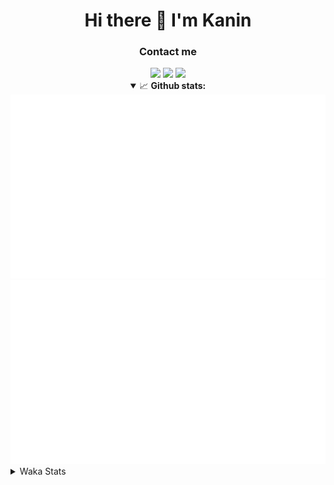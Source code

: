 <div align="center">
 <h1>Hi there 👋 I'm Kanin</h1>
 <h3>Contact me</h3>
 <a href="mailto:im@kanin.dev"><img src="https://img.shields.io/badge/gmail-%23D14836.svg?&style=for-the-badge&logo=gmail&logoColor=white"/></a>
 <a href="https://twitter.com/KaninDev"><img src="https://img.shields.io/badge/twitter-%231DA1F2.svg?&style=for-the-badge&logo=twitter&logoColor=white"/></a>
 <a href="https://www.linkedin.com/in/KaninDev"><img src="https://img.shields.io/badge/linkedin-%230077B5.svg?&style=for-the-badge&logo=linkedin&logoColor=white"/></a>
<details open>
  <summary>📈 <b>Github stats:</b></summary>
  <img src="https://github.com/Kanin/Kanin/blob/master/scripts/GitHubStats/generated/overview.svg"/>
  <img src="https://github.com/Kanin/Kanin/blob/master/scripts/GitHubStats/generated/languages.svg"/>
</details>
</div>

<details>
 <summary>Waka Stats</summary>

<!--START_SECTION:waka-->
![Profile Views](http://img.shields.io/badge/Profile%20Views-0-blue)

![Lines of code](https://img.shields.io/badge/From%20Hello%20World%20I%27ve%20Written-785588%20lines%20of%20code-blue)

**🐱 My Github Data** 

> 🏆 314 Contributions in the Year 2020
 > 
> 📦 9.3 kB Used in Github's Storage 
 > 
> 🚫 Not Opted to Hire
 > 
> 📜 7 Public Repositories
 > 
> 🔑 3 Private Repositories 

**I'm an Early 🐤** 

```text
🌞 Morning    88 commits     ██████░░░░░░░░░░░░░░░░░░░   24.79% 
🌆 Daytime    123 commits    ████████░░░░░░░░░░░░░░░░░   34.65% 
🌃 Evening    81 commits     █████░░░░░░░░░░░░░░░░░░░░   22.82% 
🌙 Night      63 commits     ████░░░░░░░░░░░░░░░░░░░░░   17.75%

```
📅 **I'm Most Productive on Sunday** 

```text
Monday       65 commits     ████░░░░░░░░░░░░░░░░░░░░░   18.31% 
Tuesday      44 commits     ███░░░░░░░░░░░░░░░░░░░░░░   12.39% 
Wednesday    51 commits     ███░░░░░░░░░░░░░░░░░░░░░░   14.37% 
Thursday     34 commits     ██░░░░░░░░░░░░░░░░░░░░░░░   9.58% 
Friday       43 commits     ███░░░░░░░░░░░░░░░░░░░░░░   12.11% 
Saturday     43 commits     ███░░░░░░░░░░░░░░░░░░░░░░   12.11% 
Sunday       75 commits     █████░░░░░░░░░░░░░░░░░░░░   21.13%

```


📊 **This Week I Spent My Time On** 

```text
⌚︎ Time Zone: America/New_York

💬 Programming Languages: 
JavaScript               2 hrs 3 mins        ███████████░░░░░░░░░░░░░░   44.99% 
Python                   1 hr 57 mins        ██████████░░░░░░░░░░░░░░░   43.0% 
SCSS                     13 mins             █░░░░░░░░░░░░░░░░░░░░░░░░   4.97% 
JSON                     8 mins              ░░░░░░░░░░░░░░░░░░░░░░░░░   3.08% 
JSX                      7 mins              ░░░░░░░░░░░░░░░░░░░░░░░░░   2.67%

🔥 Editors: 
IntelliJ                 2 hrs 32 mins       ██████████████░░░░░░░░░░░   55.75% 
PyCharm                  2 hrs 1 min         ███████████░░░░░░░░░░░░░░   44.25%

🐱‍💻 Projects: 
Naila.py                 2 hrs 1 min         ███████████░░░░░░░░░░░░░░   44.25% 
Testing                  1 hr 45 mins        █████████░░░░░░░░░░░░░░░░   38.63% 
Discord-chat-replica     28 mins             ██░░░░░░░░░░░░░░░░░░░░░░░   10.56% 
get-info                 8 mins              ░░░░░░░░░░░░░░░░░░░░░░░░░   3.17% 
untitled                 4 mins              ░░░░░░░░░░░░░░░░░░░░░░░░░   1.8%

💻 Operating System: 
Linux                    4 hrs 33 mins       █████████████████████████   100.0%

```

**I Mostly Code in Python** 

```text
Python                   17 repos            ███████████████████░░░░░░   77.27% 
JavaScript               2 repos             ██░░░░░░░░░░░░░░░░░░░░░░░   9.09% 
Kotlin                   1 repo              █░░░░░░░░░░░░░░░░░░░░░░░░   4.55% 
HTML                     1 repo              █░░░░░░░░░░░░░░░░░░░░░░░░   4.55% 
Java                     1 repo              █░░░░░░░░░░░░░░░░░░░░░░░░   4.55%

```


**Timeline**

![Chart not found](https://github.com/Kanin/Kanin/blob/master/charts/bar_graph.png) 


<!--END_SECTION:waka-->
</details>
